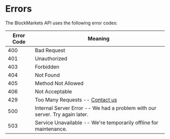 # Errors

The BlockMarkets API uses the following error codes:


Error Code | Meaning
---------- | -------
400 | Bad Request
401 | Unauthorized
403 | Forbidden
404 | Not Found
405 | Method Not Allowed
406 | Not Acceptable
429 | Too Many Requests -- <a href='https://www.blockmarkets.io/#contact-section'>Contact us</a>
500 | Internal Server Error -- We had a problem with our server. Try again later.
503 | Service Unavailable -- We're temporarily offline for maintenance.

